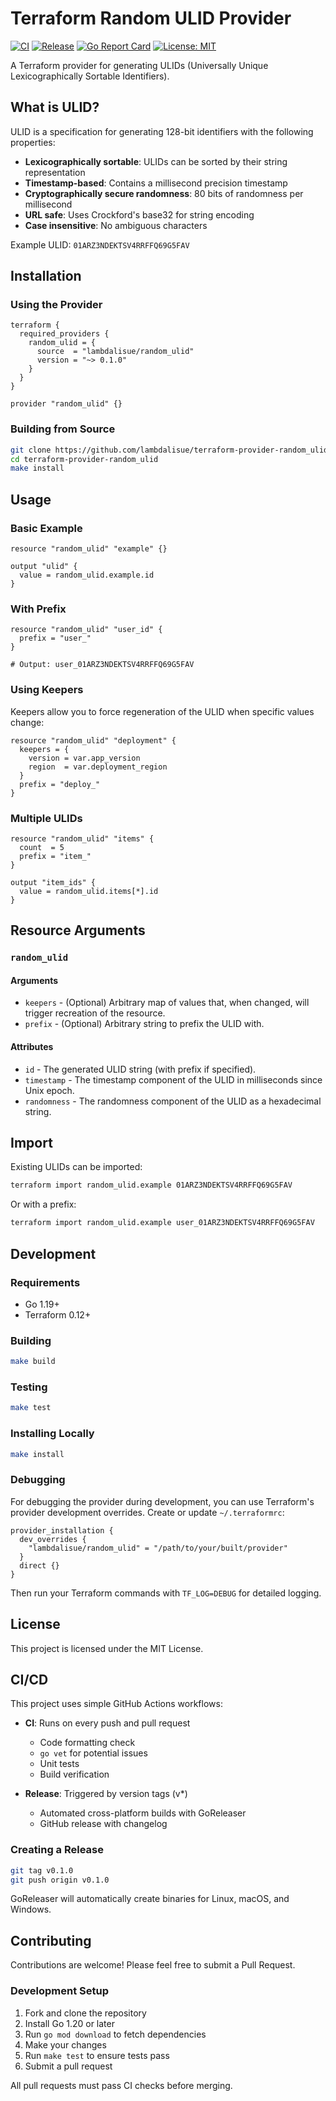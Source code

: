 # Terraform Random ULID Provider

[![CI](https://github.com/lambdalisue/terraform-provider-random_ulid/actions/workflows/ci.yml/badge.svg)](https://github.com/lambdalisue/terraform-provider-random_ulid/actions/workflows/ci.yml)
[![Release](https://github.com/lambdalisue/terraform-provider-random_ulid/actions/workflows/release.yml/badge.svg)](https://github.com/lambdalisue/terraform-provider-random_ulid/actions/workflows/release.yml)
[![Go Report Card](https://goreportcard.com/badge/github.com/lambdalisue/terraform-provider-random_ulid)](https://goreportcard.com/report/github.com/lambdalisue/terraform-provider-random_ulid)
[![License: MIT](https://img.shields.io/badge/License-MIT-yellow.svg)](https://opensource.org/licenses/MIT)

A Terraform provider for generating ULIDs (Universally Unique Lexicographically Sortable Identifiers).

## What is ULID?

ULID is a specification for generating 128-bit identifiers with the following properties:

- **Lexicographically sortable**: ULIDs can be sorted by their string representation
- **Timestamp-based**: Contains a millisecond precision timestamp
- **Cryptographically secure randomness**: 80 bits of randomness per millisecond
- **URL safe**: Uses Crockford's base32 for string encoding
- **Case insensitive**: No ambiguous characters

Example ULID: `01ARZ3NDEKTSV4RRFFQ69G5FAV`

## Installation

### Using the Provider

```hcl
terraform {
  required_providers {
    random_ulid = {
      source  = "lambdalisue/random_ulid"
      version = "~> 0.1.0"
    }
  }
}

provider "random_ulid" {}
```

### Building from Source

```bash
git clone https://github.com/lambdalisue/terraform-provider-random_ulid.git
cd terraform-provider-random_ulid
make install
```

## Usage

### Basic Example

```hcl
resource "random_ulid" "example" {}

output "ulid" {
  value = random_ulid.example.id
}
```

### With Prefix

```hcl
resource "random_ulid" "user_id" {
  prefix = "user_"
}

# Output: user_01ARZ3NDEKTSV4RRFFQ69G5FAV
```

### Using Keepers

Keepers allow you to force regeneration of the ULID when specific values change:

```hcl
resource "random_ulid" "deployment" {
  keepers = {
    version = var.app_version
    region  = var.deployment_region
  }
  prefix = "deploy_"
}
```

### Multiple ULIDs

```hcl
resource "random_ulid" "items" {
  count  = 5
  prefix = "item_"
}

output "item_ids" {
  value = random_ulid.items[*].id
}
```

## Resource Arguments

### `random_ulid`

#### Arguments

- `keepers` - (Optional) Arbitrary map of values that, when changed, will trigger recreation of the resource.
- `prefix` - (Optional) Arbitrary string to prefix the ULID with.

#### Attributes

- `id` - The generated ULID string (with prefix if specified).
- `timestamp` - The timestamp component of the ULID in milliseconds since Unix epoch.
- `randomness` - The randomness component of the ULID as a hexadecimal string.

## Import

Existing ULIDs can be imported:

```bash
terraform import random_ulid.example 01ARZ3NDEKTSV4RRFFQ69G5FAV
```

Or with a prefix:

```bash
terraform import random_ulid.example user_01ARZ3NDEKTSV4RRFFQ69G5FAV
```

## Development

### Requirements

- Go 1.19+
- Terraform 0.12+

### Building

```bash
make build
```

### Testing

```bash
make test
```

### Installing Locally

```bash
make install
```

### Debugging

For debugging the provider during development, you can use Terraform's provider development overrides. Create or update `~/.terraformrc`:

```hcl
provider_installation {
  dev_overrides {
    "lambdalisue/random_ulid" = "/path/to/your/built/provider"
  }
  direct {}
}
```

Then run your Terraform commands with `TF_LOG=DEBUG` for detailed logging.

## License

This project is licensed under the MIT License.

## CI/CD

This project uses simple GitHub Actions workflows:

- **CI**: Runs on every push and pull request
  - Code formatting check
  - `go vet` for potential issues
  - Unit tests
  - Build verification

- **Release**: Triggered by version tags (v*)
  - Automated cross-platform builds with GoReleaser
  - GitHub release with changelog

### Creating a Release

```bash
git tag v0.1.0
git push origin v0.1.0
```

GoReleaser will automatically create binaries for Linux, macOS, and Windows.

## Contributing

Contributions are welcome! Please feel free to submit a Pull Request.

### Development Setup

1. Fork and clone the repository
2. Install Go 1.20 or later
3. Run `go mod download` to fetch dependencies
4. Make your changes
5. Run `make test` to ensure tests pass
6. Submit a pull request

All pull requests must pass CI checks before merging.